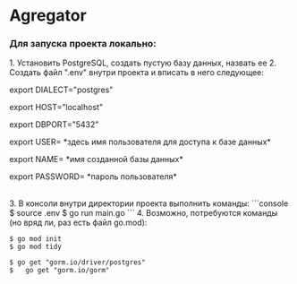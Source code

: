 # Agregator

<h3>Для запуска проекта локально:</h3>
1. Установить PostgreSQL, создать пустую базу данных, назвать ее
2. Cоздать файл ".env" внутри проекта и вписать в него следующее:
<br>
<p>export DIALECT="postgres"</p>
<p>export HOST="localhost"</p>
<p>export DBPORT="5432"</p>
<p>export USER= *здесь имя пользователя для доступа к базе данных*</p>
<p>export NAME= *имя созданной базы данных*</p>
<p>export PASSWORD= *пароль пользователя*</p>
<br>
3. В консоли внутри директории проекта выполнить команды: 
```console
$ source .env
$ go run main.go
```
4. Возможно, потребуются команды (но вряд ли, раз есть файл go.mod):

```console
$ go mod init
$ go mod tidy
```

```console
$ go get "gorm.io/driver/postgres"
$	go get "gorm.io/gorm"
```
